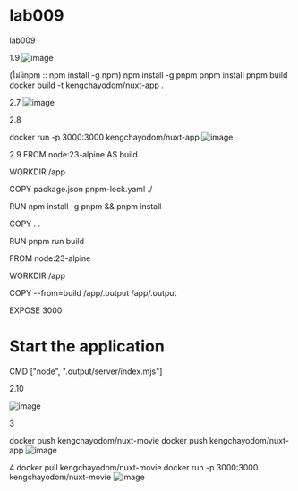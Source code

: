 # lab009
lab009

1.9
![image](https://github.com/user-attachments/assets/adf79b7d-8e0d-4d3d-b00e-0d09258f8705)


(ไม่มีnpm :: npm install -g npm)
npm install -g pnpm
pnpm install
pnpm build
docker build -t kengchayodom/nuxt-app .

2.7
![image](https://github.com/user-attachments/assets/6e9329d5-c0eb-4d12-b065-b1136a767db2)


2.8

docker run -p 3000:3000 kengchayodom/nuxt-app
![image](https://github.com/user-attachments/assets/02ec56d2-24bf-4017-9ed5-b4c68eddcfe2)

2.9
FROM node:23-alpine AS build

WORKDIR /app

COPY package.json pnpm-lock.yaml ./

RUN npm install -g pnpm && pnpm install

COPY . .

RUN pnpm run build

FROM node:23-alpine

WORKDIR /app

COPY --from=build /app/.output /app/.output

EXPOSE 3000
# Start the application
CMD ["node", ".output/server/index.mjs"]


2.10

![image](https://github.com/user-attachments/assets/978e6ff7-8b6f-4a71-a61e-798a6e066e0f)


3

docker push kengchayodom/nuxt-movie
docker push kengchayodom/nuxt-app
![image](https://github.com/user-attachments/assets/daf8c5c9-ecd6-43d1-abfc-048404e7cf4b)

4
docker pull kengchayodom/nuxt-movie
docker run -p 3000:3000 kengchayodom/nuxt-movie
![image](https://github.com/user-attachments/assets/13910b5a-a975-4e6e-948e-50bde420d88d)



